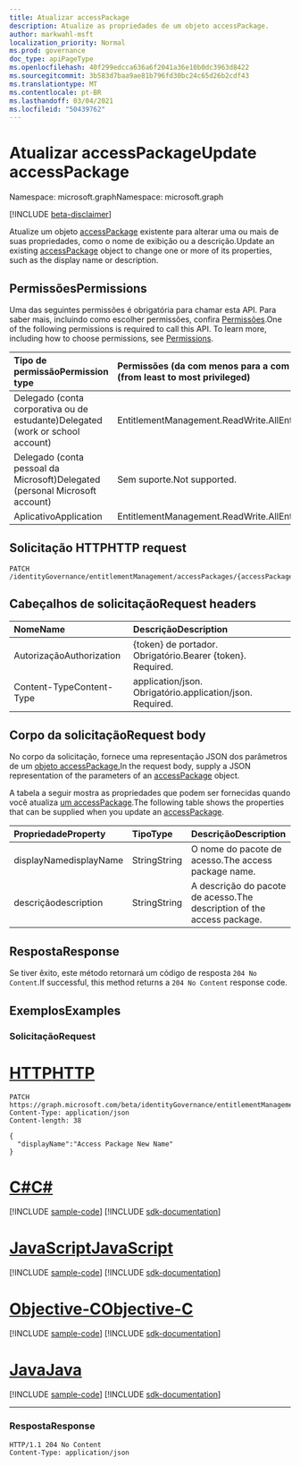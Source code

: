 ```yaml
---
title: Atualizar accessPackage
description: Atualize as propriedades de um objeto accessPackage.
author: markwahl-msft
localization_priority: Normal
ms.prod: governance
doc_type: apiPageType
ms.openlocfilehash: 40f299edcca636a6f2041a36e10b0dc3963d8422
ms.sourcegitcommit: 3b583d7baa9ae81b796fd30bc24c65d26b2cdf43
ms.translationtype: MT
ms.contentlocale: pt-BR
ms.lasthandoff: 03/04/2021
ms.locfileid: "50439762"
---
```

# <a name="update-accesspackage"></a><span data-ttu-id="da3e4-103">Atualizar accessPackage</span><span class="sxs-lookup"><span data-stu-id="da3e4-103">Update accessPackage</span></span>

<span data-ttu-id="da3e4-104">Namespace: microsoft.graph</span><span class="sxs-lookup"><span data-stu-id="da3e4-104">Namespace: microsoft.graph</span></span>

[!INCLUDE [beta-disclaimer](../../includes/beta-disclaimer.md)]

<span data-ttu-id="da3e4-105">Atualize um objeto [accessPackage](../resources/accesspackage.md) existente para alterar uma ou mais de suas propriedades, como o nome de exibição ou a descrição.</span><span class="sxs-lookup"><span data-stu-id="da3e4-105">Update an existing [accessPackage](../resources/accesspackage.md) object to change one or more of its properties, such as the display name or description.</span></span>

## <a name="permissions"></a><span data-ttu-id="da3e4-106">Permissões</span><span class="sxs-lookup"><span data-stu-id="da3e4-106">Permissions</span></span>
<span data-ttu-id="da3e4-p101">Uma das seguintes permissões é obrigatória para chamar esta API. Para saber mais, incluindo como escolher permissões, confira [Permissões](/graph/permissions-reference.md).</span><span class="sxs-lookup"><span data-stu-id="da3e4-p101">One of the following permissions is required to call this API. To learn more, including how to choose permissions, see [Permissions](/graph/permissions-reference.md).</span></span>

|<span data-ttu-id="da3e4-109">Tipo de permissão</span><span class="sxs-lookup"><span data-stu-id="da3e4-109">Permission type</span></span>|<span data-ttu-id="da3e4-110">Permissões (da com menos para a com mais privilégios)</span><span class="sxs-lookup"><span data-stu-id="da3e4-110">Permissions (from least to most privileged)</span></span>|
|:---|:---|
|<span data-ttu-id="da3e4-111">Delegado (conta corporativa ou de estudante)</span><span class="sxs-lookup"><span data-stu-id="da3e4-111">Delegated (work or school account)</span></span>     | <span data-ttu-id="da3e4-112">EntitlementManagement.ReadWrite.All</span><span class="sxs-lookup"><span data-stu-id="da3e4-112">EntitlementManagement.ReadWrite.All</span></span> |
|<span data-ttu-id="da3e4-113">Delegado (conta pessoal da Microsoft)</span><span class="sxs-lookup"><span data-stu-id="da3e4-113">Delegated (personal Microsoft account)</span></span> | <span data-ttu-id="da3e4-114">Sem suporte.</span><span class="sxs-lookup"><span data-stu-id="da3e4-114">Not supported.</span></span> |
|<span data-ttu-id="da3e4-115">Aplicativo</span><span class="sxs-lookup"><span data-stu-id="da3e4-115">Application</span></span>                            | <span data-ttu-id="da3e4-116">EntitlementManagement.ReadWrite.All</span><span class="sxs-lookup"><span data-stu-id="da3e4-116">EntitlementManagement.ReadWrite.All</span></span> |

## <a name="http-request"></a><span data-ttu-id="da3e4-117">Solicitação HTTP</span><span class="sxs-lookup"><span data-stu-id="da3e4-117">HTTP request</span></span>
<!-- {
  "blockType": "ignored"
}
-->
```http
PATCH /identityGovernance/entitlementManagement/accessPackages/{accessPackageId}
```
## <a name="request-headers"></a><span data-ttu-id="da3e4-118">Cabeçalhos de solicitação</span><span class="sxs-lookup"><span data-stu-id="da3e4-118">Request headers</span></span>
|<span data-ttu-id="da3e4-119">Nome</span><span class="sxs-lookup"><span data-stu-id="da3e4-119">Name</span></span>|<span data-ttu-id="da3e4-120">Descrição</span><span class="sxs-lookup"><span data-stu-id="da3e4-120">Description</span></span>|
|:---|:---|
|<span data-ttu-id="da3e4-121">Autorização</span><span class="sxs-lookup"><span data-stu-id="da3e4-121">Authorization</span></span>|<span data-ttu-id="da3e4-p102">{token} de portador. Obrigatório.</span><span class="sxs-lookup"><span data-stu-id="da3e4-p102">Bearer {token}. Required.</span></span>|
|<span data-ttu-id="da3e4-124">Content-Type</span><span class="sxs-lookup"><span data-stu-id="da3e4-124">Content-Type</span></span>|<span data-ttu-id="da3e4-p103">application/json. Obrigatório.</span><span class="sxs-lookup"><span data-stu-id="da3e4-p103">application/json. Required.</span></span>|

## <a name="request-body"></a><span data-ttu-id="da3e4-127">Corpo da solicitação</span><span class="sxs-lookup"><span data-stu-id="da3e4-127">Request body</span></span>
<span data-ttu-id="da3e4-128">No corpo da solicitação, fornece uma representação JSON dos parâmetros de um [objeto accessPackage.](../resources/accesspackage.md)</span><span class="sxs-lookup"><span data-stu-id="da3e4-128">In the request body, supply a JSON representation of the parameters of an [accessPackage](../resources/accesspackage.md) object.</span></span>

<span data-ttu-id="da3e4-129">A tabela a seguir mostra as propriedades que podem ser fornecidas quando você atualiza [um accessPackage](../resources/accesspackage.md).</span><span class="sxs-lookup"><span data-stu-id="da3e4-129">The following table shows the properties that can be supplied when you update an [accessPackage](../resources/accesspackage.md).</span></span>

|<span data-ttu-id="da3e4-130">Propriedade</span><span class="sxs-lookup"><span data-stu-id="da3e4-130">Property</span></span>|<span data-ttu-id="da3e4-131">Tipo</span><span class="sxs-lookup"><span data-stu-id="da3e4-131">Type</span></span>|<span data-ttu-id="da3e4-132">Descrição</span><span class="sxs-lookup"><span data-stu-id="da3e4-132">Description</span></span>|
|:---|:---|:---|
|<span data-ttu-id="da3e4-133">displayName</span><span class="sxs-lookup"><span data-stu-id="da3e4-133">displayName</span></span>|<span data-ttu-id="da3e4-134">String</span><span class="sxs-lookup"><span data-stu-id="da3e4-134">String</span></span>|<span data-ttu-id="da3e4-135">O nome do pacote de acesso.</span><span class="sxs-lookup"><span data-stu-id="da3e4-135">The access package name.</span></span>|
|<span data-ttu-id="da3e4-136">descrição</span><span class="sxs-lookup"><span data-stu-id="da3e4-136">description</span></span>|<span data-ttu-id="da3e4-137">String</span><span class="sxs-lookup"><span data-stu-id="da3e4-137">String</span></span>|<span data-ttu-id="da3e4-138">A descrição do pacote de acesso.</span><span class="sxs-lookup"><span data-stu-id="da3e4-138">The description of the access package.</span></span>|

## <a name="response"></a><span data-ttu-id="da3e4-139">Resposta</span><span class="sxs-lookup"><span data-stu-id="da3e4-139">Response</span></span>
<span data-ttu-id="da3e4-140">Se tiver êxito, este método retornará um código de resposta `204 No Content`.</span><span class="sxs-lookup"><span data-stu-id="da3e4-140">If successful, this method returns a `204 No Content` response code.</span></span>

## <a name="examples"></a><span data-ttu-id="da3e4-141">Exemplos</span><span class="sxs-lookup"><span data-stu-id="da3e4-141">Examples</span></span>

### <a name="request"></a><span data-ttu-id="da3e4-142">Solicitação</span><span class="sxs-lookup"><span data-stu-id="da3e4-142">Request</span></span>

# <a name="http"></a>[<span data-ttu-id="da3e4-143">HTTP</span><span class="sxs-lookup"><span data-stu-id="da3e4-143">HTTP</span></span>](#tab/http)
<!-- {
  "blockType": "request",
  "name": "update_accesspackage"
}
-->
``` http
PATCH https://graph.microsoft.com/beta/identityGovernance/entitlementManagement/accessPackages/{accessPackageId}
Content-Type: application/json
Content-length: 38

{
  "displayName":"Access Package New Name"
}
```
# <a name="c"></a>[<span data-ttu-id="da3e4-144">C#</span><span class="sxs-lookup"><span data-stu-id="da3e4-144">C#</span></span>](#tab/csharp)
[!INCLUDE [sample-code](../includes/snippets/csharp/update-accesspackage-csharp-snippets.md)]
[!INCLUDE [sdk-documentation](../includes/snippets/snippets-sdk-documentation-link.md)]

# <a name="javascript"></a>[<span data-ttu-id="da3e4-145">JavaScript</span><span class="sxs-lookup"><span data-stu-id="da3e4-145">JavaScript</span></span>](#tab/javascript)
[!INCLUDE [sample-code](../includes/snippets/javascript/update-accesspackage-javascript-snippets.md)]
[!INCLUDE [sdk-documentation](../includes/snippets/snippets-sdk-documentation-link.md)]

# <a name="objective-c"></a>[<span data-ttu-id="da3e4-146">Objective-C</span><span class="sxs-lookup"><span data-stu-id="da3e4-146">Objective-C</span></span>](#tab/objc)
[!INCLUDE [sample-code](../includes/snippets/objc/update-accesspackage-objc-snippets.md)]
[!INCLUDE [sdk-documentation](../includes/snippets/snippets-sdk-documentation-link.md)]

# <a name="java"></a>[<span data-ttu-id="da3e4-147">Java</span><span class="sxs-lookup"><span data-stu-id="da3e4-147">Java</span></span>](#tab/java)
[!INCLUDE [sample-code](../includes/snippets/java/update-accesspackage-java-snippets.md)]
[!INCLUDE [sdk-documentation](../includes/snippets/snippets-sdk-documentation-link.md)]

---



### <a name="response"></a><span data-ttu-id="da3e4-148">Resposta</span><span class="sxs-lookup"><span data-stu-id="da3e4-148">Response</span></span>

<!-- {
  "blockType": "response",
  "truncated": true
}
-->
``` http
HTTP/1.1 204 No Content
Content-Type: application/json
```

<!--
{
  "type": "#page.annotation",
  "description": "Update accessPackage",
  "keywords": "",
  "section": "documentation",
  "tocPath": "",
  "suppressions": [
  ]
}
-->


